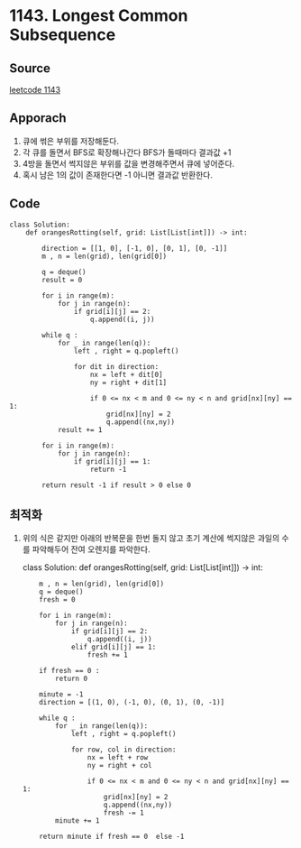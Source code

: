 # 1143. Longest Common Subsequence

## Source

[leetcode 1143](https://leetcode.com/problems/longest-common-subsequence/description/?envType=study-plan-v2&envId=leetcode-75)

## Apporach

1. 큐에 썪은 부위를 저장해둔다.
2. 각 큐를 돌면서 BFS로 확장해나간다 BFS가 돌때마다 결과값 +1
3. 4방을 돌면서 썩지않은 부위를 값을 변경해주면서 큐에 넣어준다.
4. 혹시 남은 1의 값이 존재한다면 -1 아니면 결과값 반환한다.

## Code

    class Solution:
        def orangesRotting(self, grid: List[List[int]]) -> int:

            direction = [[1, 0], [-1, 0], [0, 1], [0, -1]]
            m , n = len(grid), len(grid[0])

            q = deque()
            result = 0

            for i in range(m):
                for j in range(n):
                    if grid[i][j] == 2:
                        q.append((i, j))

            while q :
                for _ in range(len(q)):
                    left , right = q.popleft()

                    for dit in direction:
                        nx = left + dit[0]
                        ny = right + dit[1]

                        if 0 <= nx < m and 0 <= ny < n and grid[nx][ny] == 1:
                            grid[nx][ny] = 2
                            q.append((nx,ny))
                result += 1

            for i in range(m):
                for j in range(n):
                    if grid[i][j] == 1:
                        return -1

            return result -1 if result > 0 else 0

## 최적화

1.  위의 식은 같지만 아래의 반복문을 한번 돌지 않고 초기 계산에 썩지않은 과일의 수를 파악해두어 잔여 오렌지를 파악한다.

    class Solution:
    def orangesRotting(self, grid: List[List[int]]) -> int:

            m , n = len(grid), len(grid[0])
            q = deque()
            fresh = 0

            for i in range(m):
                for j in range(n):
                    if grid[i][j] == 2:
                        q.append((i, j))
                    elif grid[i][j] == 1:
                        fresh += 1

            if fresh == 0 :
                return 0

            minute = -1
            direction = [(1, 0), (-1, 0), (0, 1), (0, -1)]

            while q :
                for _ in range(len(q)):
                    left , right = q.popleft()

                    for row, col in direction:
                        nx = left + row
                        ny = right + col

                        if 0 <= nx < m and 0 <= ny < n and grid[nx][ny] == 1:
                            grid[nx][ny] = 2
                            q.append((nx,ny))
                            fresh -= 1
                minute += 1

            return minute if fresh == 0  else -1
